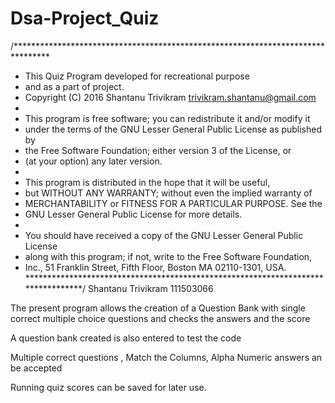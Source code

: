 # Dsa-Project_Quiz
/********************************************************************************
 * This Quiz Program developed for recreational purpose
 * and as a part of project.
 * Copyright (C) 2016 Shantanu Trivikram trivikram.shantanu@gmail.com
 *
 * This program is free software; you can redistribute it and/or modify it
 * under the terms of the GNU Lesser General Public License as published by
 * the Free Software Foundation; either version 3 of the License, or
 * (at your option) any later version.
 *
 * This program is distributed in the hope that it will be useful,
 * but WITHOUT ANY WARRANTY; without even the implied warranty of
 * MERCHANTABILITY or FITNESS FOR A PARTICULAR PURPOSE. See the
 * GNU Lesser General Public License for more details.
 *
 * You should have received a copy of the GNU Lesser General Public License
 * along with this program; if not, write to the Free Software Foundation,
 * Inc., 51 Franklin Street, Fifth Floor, Boston MA 02110-1301, USA.
*********************************************************************************/
Shantanu Trivikram
111503066


The present program allows the creation of a Question Bank with single correct multiple choice questions
and checks the answers and the score

A question bank created is also entered to test the code

Multiple correct questions , Match the Columns, Alpha Numeric answers an be accepted

Running quiz scores can be saved for later use.
